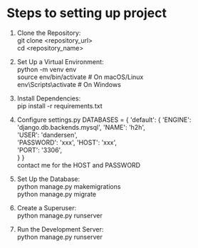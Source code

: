 #  Steps to setting up project

1. Clone the Repository:\
git clone <repository_url>\
cd <repository_name>

2. Set Up a Virtual Environment:\
python -m venv env\
source env/bin/activate  # On macOS/Linux\
env\Scripts\activate  # On Windows

3. Install Dependencies:\
pip install -r requirements.txt

4. Configure settings.py
DATABASES = {
    'default': {
        'ENGINE': 'django.db.backends.mysql',
        'NAME': 'h2h',               
        'USER': 'dandersen',    
        'PASSWORD': 'xxx', 
        'HOST': 'xxx',      
        'PORT': '3306',              
    }
}\
contact me for the HOST and PASSWORD

5. Set Up the Database:\
python manage.py makemigrations\
python manage.py migrate

6. Create a Superuser:\
python manage.py runserver

7. Run the Development Server:\
python manage.py runserver
